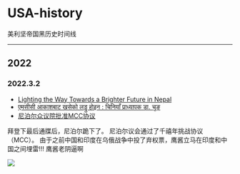 # USA-history
美利坚帝国黑历史时间线

---

## 2022

### 2022.3.2

- [Lighting the Way Towards a Brighter Future in Nepal](https://www.mcc.gov/where-we-work/country/nepal)
- [एमसीसी आकाशबाट खसेको लड्डु होइन : चिनियाँ प्राध्यापक डा. चुङ ](https://www.nepalviews.com/2022/02/25/42796/)
- [尼泊尔众议院批准MCC协议](https://m.gmw.cn/2022-03/01/content_1302824825.htm)

拜登下最后通牒后，尼泊尔跪下了。
尼泊尔议会通过了千禧年挑战协议（MCC）。
由于之前中国和印度在乌俄战争中投了弃权票，鹰酱立马在印度和中国之间埋雷!!!
鹰酱老阴逼啊

![](https://imgm.gmw.cn/attachement/jpg/site215/20220301/2414956384158893708.jpg)
